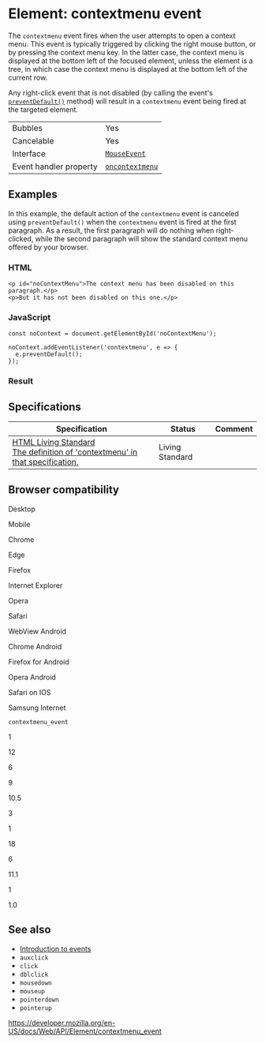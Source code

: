 Element: contextmenu event
==========================

The `contextmenu` event fires when the user attempts to open a context menu. This event is typically triggered by clicking the right mouse button, or by pressing the context menu key. In the latter case, the context menu is displayed at the bottom left of the focused element, unless the element is a tree, in which case the context menu is displayed at the bottom left of the current row.

Any right-click event that is not disabled (by calling the event's [`preventDefault()`](../event/preventdefault) method) will result in a `contextmenu` event being fired at the targeted element.

<table><tbody><tr class="odd"><td>Bubbles</td><td>Yes</td></tr><tr class="even"><td>Cancelable</td><td>Yes</td></tr><tr class="odd"><td>Interface</td><td><a href="../mouseevent"><code>MouseEvent</code></a></td></tr><tr class="even"><td>Event handler property</td><td><a href="../globaleventhandlers/oncontextmenu"><code>oncontextmenu</code></a></td></tr></tbody></table>

Examples
--------

In this example, the default action of the `contextmenu` event is canceled using `preventDefault()` when the `contextmenu` event is fired at the first paragraph. As a result, the first paragraph will do nothing when right-clicked, while the second paragraph will show the standard context menu offered by your browser.

### HTML

    <p id="noContextMenu">The context menu has been disabled on this paragraph.</p>
    <p>But it has not been disabled on this one.</p>

### JavaScript

    const noContext = document.getElementById('noContextMenu');

    noContext.addEventListener('contextmenu', e => {
      e.preventDefault();
    });

### Result

Specifications
--------------

<table><thead><tr class="header"><th>Specification</th><th>Status</th><th>Comment</th></tr></thead><tbody><tr class="odd"><td><a href="https://html.spec.whatwg.org/multipage/indices.html#event-contextmenu">HTML Living Standard<br />
<span class="small">The definition of 'contextmenu' in that specification.</span></a></td><td><span class="spec-living">Living Standard</span></td><td></td></tr></tbody></table>

Browser compatibility
---------------------

Desktop

Mobile

Chrome

Edge

Firefox

Internet Explorer

Opera

Safari

WebView Android

Chrome Android

Firefox for Android

Opera Android

Safari on IOS

Samsung Internet

`contextmenu_event`

1

12

6

9

10.5

3

1

18

6

11.1

1

1.0

See also
--------

-   [Introduction to events](https://developer.mozilla.org/en-US/docs/Learn/JavaScript/Building_blocks/Events)
-   `auxclick`
-   `click`
-   `dblclick`
-   `mousedown`
-   `mouseup`
-   `pointerdown`
-   `pointerup`

<a href="https://developer.mozilla.org/en-US/docs/Web/API/Element/contextmenu_event" class="_attribution-link">https://developer.mozilla.org/en-US/docs/Web/API/Element/contextmenu_event</a>
